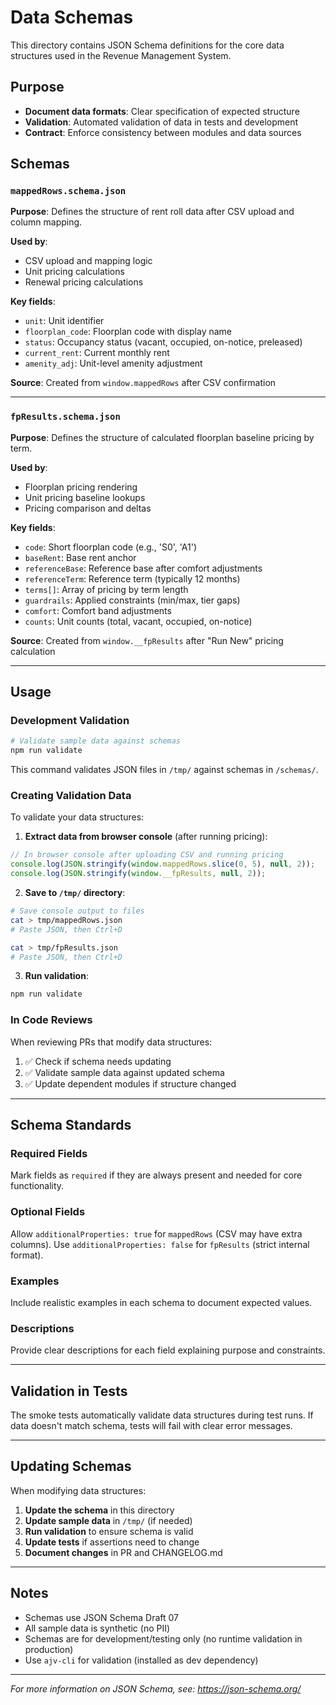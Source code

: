 # Data Schemas

This directory contains JSON Schema definitions for the core data structures used in the Revenue Management System.

## Purpose

- **Document data formats**: Clear specification of expected structure
- **Validation**: Automated validation of data in tests and development
- **Contract**: Enforce consistency between modules and data sources

## Schemas

### `mappedRows.schema.json`
**Purpose**: Defines the structure of rent roll data after CSV upload and column mapping.

**Used by**:
- CSV upload and mapping logic
- Unit pricing calculations
- Renewal pricing calculations

**Key fields**:
- `unit`: Unit identifier
- `floorplan_code`: Floorplan code with display name
- `status`: Occupancy status (vacant, occupied, on-notice, preleased)
- `current_rent`: Current monthly rent
- `amenity_adj`: Unit-level amenity adjustment

**Source**: Created from `window.mappedRows` after CSV confirmation

---

### `fpResults.schema.json`
**Purpose**: Defines the structure of calculated floorplan baseline pricing by term.

**Used by**:
- Floorplan pricing rendering
- Unit pricing baseline lookups
- Pricing comparison and deltas

**Key fields**:
- `code`: Short floorplan code (e.g., 'S0', 'A1')
- `baseRent`: Base rent anchor
- `referenceBase`: Reference base after comfort adjustments
- `referenceTerm`: Reference term (typically 12 months)
- `terms[]`: Array of pricing by term length
- `guardrails`: Applied constraints (min/max, tier gaps)
- `comfort`: Comfort band adjustments
- `counts`: Unit counts (total, vacant, occupied, on-notice)

**Source**: Created from `window.__fpResults` after "Run New" pricing calculation

---

## Usage

### Development Validation

```bash
# Validate sample data against schemas
npm run validate
```

This command validates JSON files in `/tmp/` against schemas in `/schemas/`.

### Creating Validation Data

To validate your data structures:

1. **Extract data from browser console** (after running pricing):
```javascript
// In browser console after uploading CSV and running pricing
console.log(JSON.stringify(window.mappedRows.slice(0, 5), null, 2));
console.log(JSON.stringify(window.__fpResults, null, 2));
```

2. **Save to `/tmp/` directory**:
```bash
# Save console output to files
cat > tmp/mappedRows.json
# Paste JSON, then Ctrl+D

cat > tmp/fpResults.json
# Paste JSON, then Ctrl+D
```

3. **Run validation**:
```bash
npm run validate
```

### In Code Reviews

When reviewing PRs that modify data structures:

1. ✅ Check if schema needs updating
2. ✅ Validate sample data against updated schema
3. ✅ Update dependent modules if structure changed

---

## Schema Standards

### Required Fields
Mark fields as `required` if they are always present and needed for core functionality.

### Optional Fields
Allow `additionalProperties: true` for `mappedRows` (CSV may have extra columns).
Use `additionalProperties: false` for `fpResults` (strict internal format).

### Examples
Include realistic examples in each schema to document expected values.

### Descriptions
Provide clear descriptions for each field explaining purpose and constraints.

---

## Validation in Tests

The smoke tests automatically validate data structures during test runs. If data doesn't match schema, tests will fail with clear error messages.

---

## Updating Schemas

When modifying data structures:

1. **Update the schema** in this directory
2. **Update sample data** in `/tmp/` (if needed)
3. **Run validation** to ensure schema is valid
4. **Update tests** if assertions need to change
5. **Document changes** in PR and CHANGELOG.md

---

## Notes

- Schemas use JSON Schema Draft 07
- All sample data is synthetic (no PII)
- Schemas are for development/testing only (no runtime validation in production)
- Use `ajv-cli` for validation (installed as dev dependency)

---

*For more information on JSON Schema, see: https://json-schema.org/*

